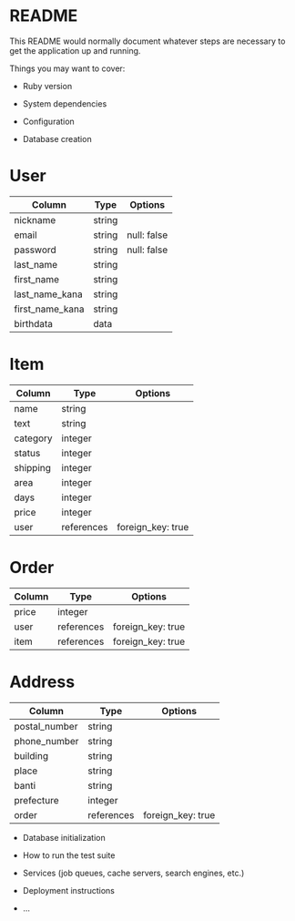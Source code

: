 # README

This README would normally document whatever steps are necessary to get the
application up and running.

Things you may want to cover:

* Ruby version

* System dependencies

* Configuration

* Database creation
# User
|Column|Type|Options|
|------|----|-------|
|nickname|string||
|email|string|null: false|
|password|string|null: false|
|last_name|string|
|first_name|string|
|last_name_kana|string|
|first_name_kana|string|
|birthdata|data|




# Item
|Column|Type|Options|
|------|----|-------|
|name|string|
|text|string|
|category|integer|
|status|integer|
|shipping|integer|
|area|integer|
|days|integer|
|price|integer|
|user|references|foreign_key: true|

    
  # Order
|Column|Type|Options|
|------|----|-------|
|price|integer|
|user|references|foreign_key: true|
|item|references|foreign_key: true|

  # Address

|Column|Type|Options|
|------|----|-------|
|postal_number|string|
|phone_number|string|
|building|string|
|place|string|
|banti|string|
|prefecture|integer|
|order|references|foreign_key: true|

      
      
* Database initialization

* How to run the test suite

* Services (job queues, cache servers, search engines, etc.)

* Deployment instructions

* ...
